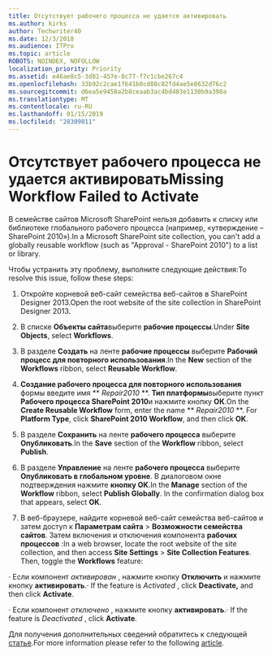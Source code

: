 ```yaml
---
title: Отсутствует рабочего процесса не удается активировать
ms.author: kirks
author: Techwriter40
ms.date: 12/3/2018
ms.audience: ITPro
ms.topic: article
ROBOTS: NOINDEX, NOFOLLOW
localization_priority: Priority
ms.assetid: e46ae8c5-3d81-457e-8c77-f7c1cbe267c4
ms.openlocfilehash: 33b92c2cae1f641b0cd88c82fd4ae5e8632d76c2
ms.sourcegitcommit: d6ea5e9458a2b8ceaab3ac4bd483e1130b9a398a
ms.translationtype: MT
ms.contentlocale: ru-RU
ms.lasthandoff: 01/15/2019
ms.locfileid: "28309011"
---
```

# <a name="missing-workflow-failed-to-activate"></a><span data-ttu-id="1a12e-102">Отсутствует рабочего процесса не удается активировать</span><span class="sxs-lookup"><span data-stu-id="1a12e-102">Missing Workflow Failed to Activate</span></span>

<span data-ttu-id="1a12e-103">В семействе сайтов Microsoft SharePoint нельзя добавить к списку или библиотеке глобального рабочего процесса (например, «утверждение – SharePoint 2010»).</span><span class="sxs-lookup"><span data-stu-id="1a12e-103">In a Microsoft SharePoint site collection, you can't add a globally reusable workflow (such as "Approval - SharePoint 2010") to a list or library.</span></span>
  
<span data-ttu-id="1a12e-104">Чтобы устранить эту проблему, выполните следующие действия:</span><span class="sxs-lookup"><span data-stu-id="1a12e-104">To resolve this issue, follow these steps:</span></span> 
  
1. <span data-ttu-id="1a12e-105">Откройте корневой веб-сайт семейства веб-сайтов в SharePoint Designer 2013.</span><span class="sxs-lookup"><span data-stu-id="1a12e-105">Open the root website of the site collection in SharePoint Designer 2013.</span></span>
  
2. <span data-ttu-id="1a12e-106">В списке **Объекты сайта**выберите **рабочие процессы**.</span><span class="sxs-lookup"><span data-stu-id="1a12e-106">Under **Site Objects**, select **Workflows**.</span></span> 
  
3. <span data-ttu-id="1a12e-107">В разделе **Создать** на ленте **рабочие процессы** выберите **Рабочий процесс для повторного использования**.</span><span class="sxs-lookup"><span data-stu-id="1a12e-107">In the **New** section of the **Workflows** ribbon, select **Reusable Workflow**.</span></span> 
  
4. <span data-ttu-id="1a12e-p101">**Создание рабочего процесса для повторного использования** формы введите имя \*\* *Repair2010* \*\*. **Тип платформы**выберите пункт **Рабочего процесса SharePoint 2010**и нажмите кнопку **ОК**.</span><span class="sxs-lookup"><span data-stu-id="1a12e-p101">On the **Create Reusable Workflow** form, enter the name \*\* *Repair2010* \*\*. For **Platform Type**, click **SharePoint 2010 Workflow**, and then click **OK**.</span></span> 
  
1. <span data-ttu-id="1a12e-110">В разделе **Сохранить** на ленте **рабочего процесса** выберите **Опубликовать**.</span><span class="sxs-lookup"><span data-stu-id="1a12e-110">In the **Save** section of the **Workflow** ribbon, select **Publish**.</span></span> 
  
2. <span data-ttu-id="1a12e-p102">В разделе **Управление** на ленте **рабочего процесса** выберите **Опубликовать в глобальном уровне**. В диалоговом окне подтверждения нажмите **кнопку OK**.</span><span class="sxs-lookup"><span data-stu-id="1a12e-p102">In the **Manage** section of the **Workflow** ribbon, select **Publish Globally**. In the confirmation dialog box that appears, select **OK**.</span></span> 
  
3. <span data-ttu-id="1a12e-p103">В веб-браузере, найдите корневой веб-сайт семейства веб-сайтов и затем доступ к **Параметрам сайта** \> **Возможности семейства сайтов**. Затем включения и отключения компонента **рабочих процессов** :</span><span class="sxs-lookup"><span data-stu-id="1a12e-p103">In a web browser, locate the root website of the site collection, and then access **Site Settings** \> **Site Collection Features**. Then, toggle the **Workflows** feature:</span></span> 
  
<span data-ttu-id="1a12e-115">· Если компонент *активирован* , нажмите кнопку **Отключить** и нажмите кнопку **активировать**.</span><span class="sxs-lookup"><span data-stu-id="1a12e-115">· If the feature is  *Activated*  , click **Deactivate,** and then click **Activate**.</span></span> 
  
<span data-ttu-id="1a12e-116">· Если компонент *отключено* , нажмите кнопку **активировать**.</span><span class="sxs-lookup"><span data-stu-id="1a12e-116">· If the feature is  *Deactivated*  , click **Activate**.</span></span> 
  
<span data-ttu-id="1a12e-117">Для получения дополнительных сведений обратитесь к следующей [статье](https://go.microsoft.com/fwlink/?linkid=2047770&amp;clcid=0x409).</span><span class="sxs-lookup"><span data-stu-id="1a12e-117">For more information please refer to the following [article](https://go.microsoft.com/fwlink/?linkid=2047770&amp;clcid=0x409).</span></span>
  

